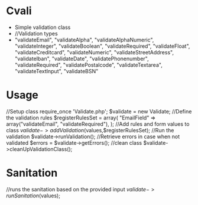 # Cvali
* Simple validation class
* //Validation types
* "validateEmail",
"validateAlpha",
"validateAlphaNumeric",
"validateInteger",
"validateBoolean",
"validateRequired",
"validateFloat",
"validateCreditcard",
"validateNumeric",
"validateStreetAddress",
"validateIban",
"validateDate",
"validatePhonenumber",
"validateRequired",
"validatePostalcode",
"validateTextarea",
"validateTextInput",
"validateBSN"

# Usage
//Setup class
require_once 'Validate.php';
$validate = new Validate;
//Define the validation rules
$registerRulesSet = array(
			"EmailField"                   => array("validateEmail", "validateRequired"),
);
//Add rules and form values to class
$validate->addValidation($values,$registerRulesSet);
//Run the validation
$validate->runValidation();
//Retrieve errors in case when not validated
$errors = $validate->getErrors();
//clean class
$validate->cleanUpValidationClass();
# Sanitation
//runs the sanitation based on the provided input
$validate->runSanitation($values);

